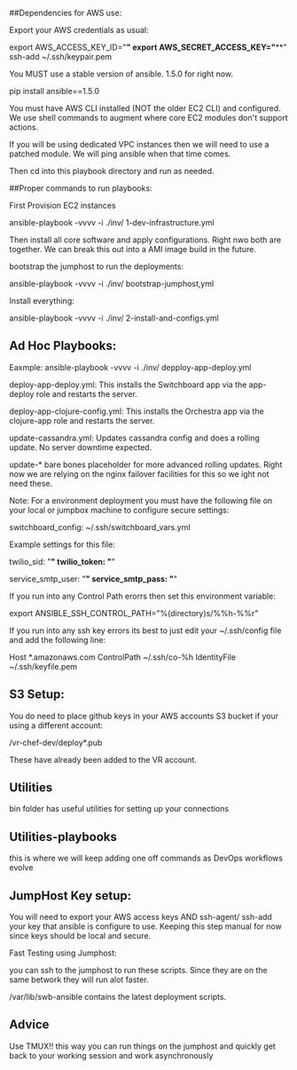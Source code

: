##Dependencies for AWS use:


Export your AWS credentials as usual:

   export AWS_ACCESS_KEY_ID="****"
   export AWS_SECRET_ACCESS_KEY="******"
   ssh-add ~/.ssh/keypair.pem


You MUST use a stable version of ansible. 1.5.0 for right now.

pip install ansible==1.5.0

You must have AWS CLI installed (NOT the older EC2 CLI) and configured.  We use shell commands to augment where core EC2 modules don't support actions.

If you will be using dedicated VPC instances then we will need to use a patched module. We will ping ansible when that time comes.

Then cd into this playbook directory and run as needed.



##Proper commands to run playbooks:

First Provision EC2 instances

ansible-playbook -vvvv -i ./inv/ 1-dev-infrastructure.yml

Then install all core software and apply configurations. Right nwo both are together. We can break this out into a AMI image build in the future.

bootstrap the jumphost to run the deployments:

ansible-playbook -vvvv -i ./inv/ bootstrap-jumphost,yml

Install everything:

ansible-playbook -vvvv -i ./inv/ 2-install-and-configs.yml


## Ad Hoc Playbooks:

Eaxmple: ansible-playbook -vvvv -i ./inv/ depploy-app-deploy.yml

deploy-app-deploy.yml:  This installs the Switchboard app via the app-deploy role and restarts the server.

deploy-app-clojure-config.yml:  This installs the Orchestra app via the clojure-app role and restarts the server.

update-cassandra.yml:  Updates cassandra config and does a rolling update. No server downtime expected.

update-*  bare bones placeholder for more advanced rolling updates.  Right now we are relying on the nginx failover facilities for this so we ight not need these.



Note: For a environment deployment you must have the following file  on your local or jumpbox machine to configure secure settings:

switchboard_config: ~/.ssh/switchboard_vars.yml

Example settings for this file:

 twilio_sid: "****"
 twilio_token: "****"


 service_smtp_user: "********************************"
 service_smtp_pass: "********************************"



 If you run into any Control Path erorrs then set this environment variable:

 export  ANSIBLE_SSH_CONTROL_PATH="%(directory)s/%%h-%%r"

 If you run into any ssh key errors its best to just edit your ~/.ssh/config file and add the following line:

 Host *.amazonaws.com
    ControlPath ~/.ssh/co-%h
    IdentityFile ~/.ssh/keyfile.pem




## S3 Setup:

 You do need to place github keys in your AWS accounts S3 bucket if your using a different account:

 /vr-chef-dev/deploy*.pub

 These have already been added to the VR account.

 ## Utilities

 bin folder has useful utilities for setting up your connections

 ## Utilities-playbooks

 this is where we will keep adding one off commands as DevOps workflows evolve


 ## JumpHost Key setup:

 You will need to export your 
 AWS access keys AND ssh-agent/ ssh-add your key that ansible is configure to use.  Keeping this step manual for now since keys should be local and secure.

  Fast Testing using Jumphost:

 you can ssh to the jumphost to run these scripts. Since they are on the same betwork they will run alot faster.

 /var/lib/swb-ansible contains the latest deployment scripts.

 ## Advice

 Use TMUX!! this way you can run things on the jumphost and quickly get back to your working session and work asynchronously




